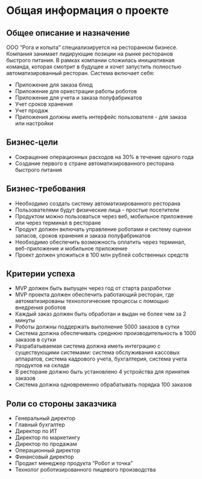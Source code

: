 # Общая информация о проекте

 ## Общее описание и назначение
ООО “Рога и копыта” специализируется на ресторанном бизнесе. Компания занимает лидирующие позиции на рынке ресторанов быстрого питания. В рамках компании сложилась инициативная команда, которая смотрит в будущее и хочет запустить полностью автоматизированный ресторан.
Система включает себя:
- Приложение для заказа блюд
- Приложение для оркестрации работы роботов
- Приложение для учета и заказа полуфабрикатов
- Учет сроков хранения
- Учет продаж
- Приложения должны иметь интерфейс пользователя - для заказа или настройки 

## Бизнес-цели
- Сокращение операционных расходов на 30% в течение одного года
- Создание первого в стране автоматизированного ресторана быстрого питания

## Бизнес-требования
- Необходимо создать систему автоматизированного ресторана
- Пользователями будут физические лица - простые посетители
- Продуктом можно пользоваться через веб, мобильное приложение или через терминал в ресторане
- Продукт должен включать управление роботами и систему оценки запасов, сроков хранения и заказа полуфабрикатов
- Необходимо обеспечить возможность оплатить через терминал, веб-приложение и мобильное приложение
- Проект должен уложиться в 100 млн рублей собственных средств

## Критерии успеха

- MVP должен быть выпущен через год от старта разработки
- MVP проекта должен обеспечить работающий ресторан, где автоматизированы технологические процессы с помощью внедрения роботов
- Каждый заказ должен быть обработан и выдан не более чем за 2 минуты
- Роботы должны поддержать выполнение 5000 заказов в сутки
- Система должна обеспечивать среднюю производительность в 1000 заказов в сутки
- Разрабатываемая система должна иметь интеграцию с существующими системами: система обслуживания кассовых аппаратов, система кадрового учета, бухгалтерия, система учета продуктов на складе
- В ресторане должно быть установлено 4 устройства для принятия заказов
- Система должна одновременно обрабатывать порядка 100 заказов

## Роли со стороны заказчика
- Генеральный директор
- Главный бухгалтер
- Директор по ИТ
- Директор по маркетингу
- Директор по продажам
- Операционный директор
- Финансовый директор
- Продакт менеджер продукта “Робот и точка”
- Технолог роботизированного пищевого производства
